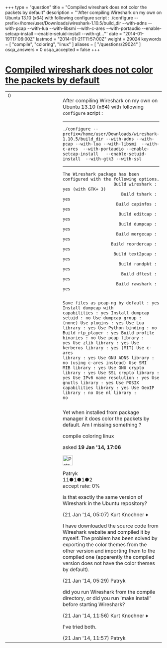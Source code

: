 +++
type = "question"
title = "Compiled wireshark does not color the packets by default"
description = '''After compiling Wireshark on my own on Ubuntu 13.10 (x64) with following configure script :   ./configure --prefix=/home/user/Downloads/wireshark-1.10.5/build_dir --with-adns --with-pcap --with-lua --with-libsmi --with-c-ares --with-portaudio --enable-setcap-install --enable-setuid-install --with-gt...'''
date = "2014-01-19T17:06:00Z"
lastmod = "2014-01-21T11:57:00Z"
weight = 29024
keywords = [ "compile", "coloring", "linux" ]
aliases = [ "/questions/29024" ]
osqa_answers = 0
osqa_accepted = false
+++

<div class="headNormal">

# [Compiled wireshark does not color the packets by default](/questions/29024/compiled-wireshark-does-not-color-the-packets-by-default)

</div>

<div id="main-body">

<div id="askform">

<table id="question-table" style="width:100%;"><colgroup><col style="width: 50%" /><col style="width: 50%" /></colgroup><tbody><tr class="odd"><td style="width: 30px; vertical-align: top"><div class="vote-buttons"><span id="post-29024-upvote" class="ajax-command post-vote up" rel="nofollow" title="I like this post (click again to cancel)"> </span><div id="post-29024-score" class="post-score" title="current number of votes">0</div><span id="post-29024-downvote" class="ajax-command post-vote down" rel="nofollow" title="I dont like this post (click again to cancel)"> </span> <span id="favorite-mark" class="ajax-command favorite-mark" rel="nofollow" title="mark/unmark this question as favorite (click again to cancel)"> </span><div id="favorite-count" class="favorite-count"></div></div></td><td><div id="item-right"><div class="question-body"><p>After compiling Wireshark on my own on Ubuntu 13.10 (x64) with following <code>configure</code> script :</p><hr /><pre><code>./configure --prefix=/home/user/Downloads/wireshark-1.10.5/build_dir --with-adns --with-pcap --with-lua --with-libsmi  --with-c-ares  --with-portaudio --enable-setcap-install   --enable-setuid-install  --with-gtk3 --with-ssl</code></pre><hr /><pre><code>The Wireshark package has been configured with the following options.
                    Build wireshark : yes (with GTK+ 3)
                       Build tshark : yes
                     Build capinfos : yes
                      Build editcap : yes
                      Build dumpcap : yes
                     Build mergecap : yes
                   Build reordercap : yes
                    Build text2pcap : yes
                      Build randpkt : yes
                       Build dftest : yes
                     Build rawshark : yes

   Save files as pcap-ng by default : yes
  Install dumpcap with capabilities : yes
             Install dumpcap setuid : no
                  Use dumpcap group : (none)
                        Use plugins : yes
                    Use Lua library : yes
                 Use Python binding : no
                   Build rtp_player : yes
             Build profile binaries : no
                   Use pcap library : yes
                   Use zlib library : yes
               Use kerberos library : yes (MIT)
                 Use c-ares library : yes
               Use GNU ADNS library : no (using c-ares instead)
                Use SMI MIB library : yes
             Use GNU crypto library : yes
             Use SSL crypto library : yes
           Use IPv6 name resolution : yes
                 Use gnutls library : yes
     Use POSIX capabilities library : yes
                  Use GeoIP library : no
                     Use nl library : no</code></pre><p>Yet when installed from package manager it does color the packets by default. Am I missing something ?</p></div><div id="question-tags" class="tags-container tags"><span class="post-tag tag-link-compile" rel="tag" title="see questions tagged &#39;compile&#39;">compile</span> <span class="post-tag tag-link-coloring" rel="tag" title="see questions tagged &#39;coloring&#39;">coloring</span> <span class="post-tag tag-link-linux" rel="tag" title="see questions tagged &#39;linux&#39;">linux</span></div><div id="question-controls" class="post-controls"></div><div class="post-update-info-container"><div class="post-update-info post-update-info-user"><p>asked <strong>19 Jan '14, 17:06</strong></p><img src="https://secure.gravatar.com/avatar/3aaa7d9ab52fa2be477f1df7ca99a6a5?s=32&amp;d=identicon&amp;r=g" class="gravatar" width="32" height="32" alt="Patryk&#39;s gravatar image" /><p><span>Patryk</span><br />
<span class="score" title="11 reputation points">11</span><span title="1 badges"><span class="badge1">●</span><span class="badgecount">1</span></span><span title="1 badges"><span class="silver">●</span><span class="badgecount">1</span></span><span title="2 badges"><span class="bronze">●</span><span class="badgecount">2</span></span><br />
<span class="accept_rate" title="Rate of the user&#39;s accepted answers">accept rate:</span> <span title="Patryk has no accepted answers">0%</span></p></div></div><div id="comments-container-29024" class="comments-container"><span id="29057"></span><div id="comment-29057" class="comment"><div id="post-29057-score" class="comment-score"></div><div class="comment-text"><p>is that exactly the same version of Wireshark in the Ubuntu repository?</p></div><div id="comment-29057-info" class="comment-info"><span class="comment-age">(21 Jan '14, 05:07)</span> <span class="comment-user userinfo">Kurt Knochner ♦</span></div></div><span id="29059"></span><div id="comment-29059" class="comment"><div id="post-29059-score" class="comment-score"></div><div class="comment-text"><p>I have downloaded the source code from Wireshark website and compiled it by myself. The problem has been solved by exporting the color themes from the other version and importing them to the compiled one (apparently the compiled version does not have the color themes by default).</p></div><div id="comment-29059-info" class="comment-info"><span class="comment-age">(21 Jan '14, 05:29)</span> <span class="comment-user userinfo">Patryk</span></div></div><span id="29072"></span><div id="comment-29072" class="comment"><div id="post-29072-score" class="comment-score"></div><div class="comment-text"><p>did you run Wireshark from the compile directory, or did you run 'make install' before starting Wireshark?</p></div><div id="comment-29072-info" class="comment-info"><span class="comment-age">(21 Jan '14, 11:56)</span> <span class="comment-user userinfo">Kurt Knochner ♦</span></div></div><span id="29073"></span><div id="comment-29073" class="comment"><div id="post-29073-score" class="comment-score"></div><div class="comment-text"><p>I've tried both.</p></div><div id="comment-29073-info" class="comment-info"><span class="comment-age">(21 Jan '14, 11:57)</span> <span class="comment-user userinfo">Patryk</span></div></div></div><div id="comment-tools-29024" class="comment-tools"></div><div class="clear"></div><div id="comment-29024-form-container" class="comment-form-container"></div><div class="clear"></div></div></td></tr></tbody></table>

</div>

</div>

